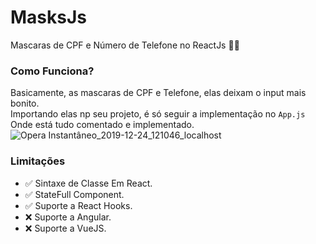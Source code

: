 # MasksJs
Mascaras de CPF e Número de Telefone no ReactJs 👺👹

### Como Funciona?
Basicamente, as mascaras de CPF e Telefone, elas deixam o input mais bonito.  
Importando elas np seu projeto, é só seguir a implementação no ` App.js `  
Onde está tudo comentado e implementado.
![Opera Instantâneo_2019-12-24_121046_localhost](https://user-images.githubusercontent.com/49910898/71417868-77575600-2646-11ea-928d-35776a5b5705.png)

### Limitações

- ✅ Sintaxe de Classe Em React.
- ✅ StateFull Component.
- ✅ Suporte a React Hooks.
- ❌ Suporte a Angular.
- ❌ Suporte a VueJS.
